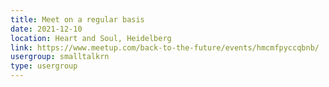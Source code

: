 ```yaml
---
title: Meet on a regular basis
date: 2021-12-10
location: Heart and Soul, Heidelberg
link: https://www.meetup.com/back-to-the-future/events/hmcmfpyccqbnb/
usergroup: smalltalkrn
type: usergroup
---
```

